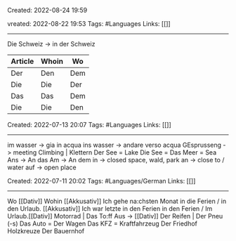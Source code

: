 Created: 2022-08-24 19:59



vreated: 2022-08-22 19:53
Tags: #Languages 
Links: [[]]
___
Die Schweiz -> in der Schweiz

Article | Whoin | Wo
-----|-----|-----
Der | Den | Dem
Die | Die | Der
Das | Das | Dem
Die | Die | Den


Created: 2022-07-13 20:07
Tags: #Languages 
Links: [[]]
___
im wasser -> gia in acqua
ins wasser -> andare verso acqua
GEsprusseng -> meeting
Climbing | Klettern
Der See = Lake
Die See = Das Meer = Sea
Ans -> An das
Am -> An dem
in  -> closed space, wald, park
an -> close to / water
auf -> open place





Created: 2022-07-11 20:02
Tags: #Languages/German 
Links: [[]]
___

Wo [[Dativ]]
Wohin [[Akkusativ]]
Ich  gehe na:chsten Monat in die  Ferien / in den Urlaub. [[Akkusativ]]
Ich war letzte in den Ferien in den Ferien / Im Urlaub.[[Dativ]]
Motorrad | Das To:ff
Aus -> [[Dativ]]
Der Reifen | Der Pneu (-s)
Das Auto = Der Wagen
Das KFZ = Kraftfahrzeug
Der Friedhof
Holzkreuze
Der Bauernhof
